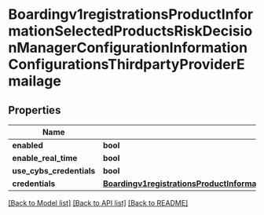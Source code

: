 # Boardingv1registrationsProductInformationSelectedProductsRiskDecisionManagerConfigurationInformationConfigurationsThirdpartyProviderEmailage

## Properties
Name | Type | Description | Notes
------------ | ------------- | ------------- | -------------
**enabled** | **bool** |  | [optional] 
**enable_real_time** | **bool** |  | [optional] 
**use_cybs_credentials** | **bool** |  | [optional] 
**credentials** | [**Boardingv1registrationsProductInformationSelectedProductsRiskDecisionManagerConfigurationInformationConfigurationsThirdpartyProviderAccurintCredentials**](Boardingv1registrationsProductInformationSelectedProductsRiskDecisionManagerConfigurationInformationConfigurationsThirdpartyProviderAccurintCredentials.md) |  | [optional] 

[[Back to Model list]](../README.md#documentation-for-models) [[Back to API list]](../README.md#documentation-for-api-endpoints) [[Back to README]](../README.md)



